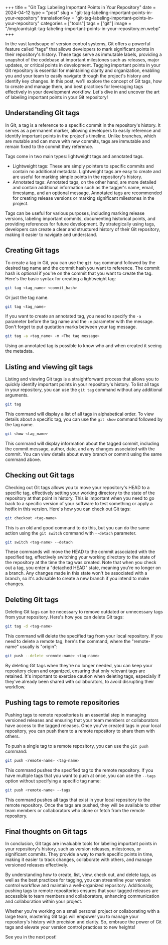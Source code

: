 +++
title = "Git Tag: Labeling Important Points in Your Repository"
date = 2024-04-12
type = "post"
slug = "git-tag-labeling-important-points-in-your-repository"
translationKey = "git-tag-labeling-important-points-in-your-repository"
categories = ["tools"]
tags = ["git"]
image = "/img/cards/git-tag-labeling-important-points-in-your-repository.en.webp"
+++

In the vast landscape of version control systems, Git offers a powerful feature called "tags" that allows developers to mark significant points in their repository's history. These tags serve as immutable labels, providing a snapshot of the codebase at important milestones such as releases, major updates, or critical points in development. Tagging important points in your Git repository is essential for maintaining clarity and organization, enabling you and your team to easily navigate through the project's history and identify key changes. In this post, we'll explore the concept of Git tags, how to create and manage them, and best practices for leveraging tags effectively in your development workflow. Let's dive in and uncover the art of labeling important points in your Git repository!

## Understanding Git tags
In Git, a tag is a reference to a specific commit in the repository's history. It serves as a permanent marker, allowing developers to easily reference and identify important points in the project's timeline. Unlike branches, which are mutable and can move with new commits, tags are immutable and remain fixed to the commit they reference.

Tags come in two main types: lightweight tags and annotated tags.

- Lightweight tags: These are simply pointers to specific commits and contain no additional metadata. Lightweight tags are easy to create and are useful for marking simple points in the repository's history.
- Annotated tags: Annotated tags, on the other hand, are more detailed and contain additional information such as the tagger's name, email, timestamp, and an optional message. Annotated tags are recommended for creating release versions or marking significant milestones in the project.

Tags can be useful for various purposes, including marking release versions, labeling important commits, documenting historical points, and providing references for future development. By strategically using tags, developers can create a clear and structured history of their Git repository, making it easier to navigate and understand.

## Creating Git tags
To create a tag in Git, you can use the `git tag` command followed by the desired tag name and the commit hash you want to reference. The commit hash is optional if you're on the commit that you want to create the tag. Here's the basic syntax for creating a lightweight tag:

```sh
git tag <tag_name> <commit_hash>
```

Or just the tag name.

```sh
git tag <tag_name>
```

If you want to create an annotated tag, you need to specify the `-a` parameter before the tag name and the `-m` parameter with the message. Don't forget to put quotation marks between your tag message.

```sh
git tag -a <tag_name> -m <The tag message>
```

Using an annotated tag is possible to know who and when created it seeing the metadata.

## Listing and viewing git tags
Listing and viewing Git tags is a straightforward process that allows you to quickly identify important points in your repository's history. To list all tags in your repository, you can use the `git tag` command without any additional arguments.

```sh
git tag
```

This command will display a list of all tags in alphabetical order. To view details about a specific tag, you can use the `git show` command followed by the tag name.

```sh
git show <tag_name>
```

This command will display information about the tagged commit, including the commit message, author, date, and any changes associated with the commit. You can view details about every branch or commit using the same command above.

## Checking out Git tags
Checking out Git tags allows you to move your repository's HEAD to a specific tag, effectively setting your working directory to the state of the repository at that point in history. This is important when you need to go back to a specific version of your software to test something or apply a hotfix in this version. Here's how you can check out Git tags:

```sh
git checkout <tag-name>
```

This is an old and good command to do this, but you can do the same action using the `git switch` command with `--detach` parameter.

```sh
git switch <tag-name> --detach
```

These commands will move the HEAD to the commit associated with the specified tag, effectively switching your working directory to the state of the repository at the time the tag was created. Note that when you check out a tag, you enter a "detached HEAD" state, meaning you're no longer on a branch. Any changes made in this state won't be associated with a branch, so it's advisable to create a new branch if you intend to make changes.

## Deleting Git tags
Deleting Git tags can be necessary to remove outdated or unnecessary tags from your repository. Here's how you can delete Git tags:

```sh
git tag -d <tag-name>
```

This command will delete the specified tag from your local repository. If you need to delete a remote tag, here's the command, where the "remote-name" usually is "origin":

```sh
git push --delete <remote-name> <tag-name>
```

By deleting Git tags when they're no longer needed, you can keep your repository clean and organized, ensuring that only relevant tags are retained. It's important to exercise caution when deleting tags, especially if they've already been shared with collaborators, to avoid disrupting their workflow.

## Pushing tags to remote repositories
Pushing tags to remote repositories is an essential step in managing versioned releases and ensuring that your team members or collaborators have access to the tagged releases. Once you've created tags in your local repository, you can push them to a remote repository to share them with others.

To push a single tag to a remote repository, you can use the `git push` command:

```sh
git push <remote-name> <tag-name>
```

This command pushes the specified tag to the remote repository. If you have multiple tags that you want to push at once, you can use the `--tags` option without specifying a specific tag name:

```sh
git push <remote-name> --tags
```

This command pushes all tags that exist in your local repository to the remote repository. Once the tags are pushed, they will be available to other team members or collaborators who clone or fetch from the remote repository.

## Final thoughts on Git tags
In conclusion, Git tags are invaluable tools for labeling important points in your repository's history, such as version releases, milestones, or significant commits. They provide a way to mark specific points in time, making it easier to track changes, collaborate with others, and manage versioned releases effectively.

By understanding how to create, list, view, check out, and delete tags, as well as the best practices for tagging, you can streamline your version control workflow and maintain a well-organized repository. Additionally, pushing tags to remote repositories ensures that your tagged releases are accessible to team members and collaborators, enhancing communication and collaboration within your project.

Whether you're working on a small personal project or collaborating with a large team, mastering Git tags will empower you to manage your repository's history with precision and clarity. So, embrace the power of Git tags and elevate your version control practices to new heights! 

See you in the next post!
